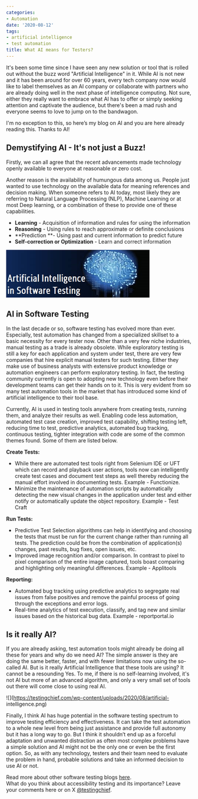 ```yaml
---
categories:
- Automation
date: '2020-08-12'
tags:
- artificial intelligence
- test automation
title: What AI means for Testers?
---
```


It's been some time since I have seen any new solution or tool that is rolled
out without the buzz word "Artificial Intelligence" in it. While AI is not new
and it has been around for over 60 years, every tech company now would like to
label themselves as an AI company or collaborate with partners who are already
doing well in the next phase of intelligence computing. Not sure, either they
really want to embrace what AI has to offer or simply seeking attention and
captivate the audience, but there's been a mad rush and everyone seems to love
to jump on to the bandwagon.

I'm no exception to this, so here’s my blog on AI and you are here already
reading this. Thanks to AI!

## **Demystifying AI - It's not just a Buzz!**

Firstly, we can all agree that the recent advancements made technology openly
available to everyone at reasonable or zero cost.

Another reason is the availability of humungous data among us. People just
wanted to use technology on the available data for meaning references and
decision making. When someone refers to AI today, most likely they are
referring to Natural Language Processing (NLP), Machine Learning or at most
Deep learning, or a combination of these to provide one of these capabilities.

  * **Learning** \- Acquisition of information and rules for using the information
  * **Reasoning** \- Using rules to reach approximate or definite conclusions
  * **Prediction   **\- Using past and current information to predict future
  * **Self-correction or Optimization** \- Learn and correct information

![](./assets/img/posts/ai-testing.png)

## **AI in Software Testing**

In the last decade or so, software testing has evolved more than ever.
Especially, test automation has changed from a specialized skillset to a basic
necessity for every tester now. Other than a very few niche industries, manual
testing as a trade is already obsolete. While exploratory testing is still a
key for each application and system under test, there are very few companies
that hire explicit manual testers for such testing. Either they make use of
business analysts with extensive product knowledge or automation engineers can
perform exploratory testing. In fact, the testing community currently is open
to adopting new technology even before their development teams can get their
hands on to it. This is very evident from so many test automation tools in the
market that has introduced some kind of artificial intelligence to their tool
base.

Currently, AI is used in testing tools anywhere from creating tests, running
them, and analyze their results as well. Enabling code less automation,
automated test case creation, improved test capability, shifting testing left,
reducing time to test, predictive analytics, automated bug tracking,
continuous testing, tighter integration with code are some of the common
themes found. Some of them are listed below.

**Create Tests:**

  * While there are automated test tools right from Selenium IDE or UFT which can record and playback user actions, tools now can intelligently create test cases and document test steps as well thereby reducing the manual effort involved in documenting tests. Example - Functionize.
  * Minimize the maintenance of automation scripts by automatically detecting the new visual changes in the application under test and either notify or automatically update the object repository. Example - Test Craft

**Run Tests:**

  * Predictive Test Selection algorithms can help in identifying and choosing the tests that must be run for the current change rather than running all tests. The prediction could be from the combination of application(s) changes, past results, bug fixes, open issues, etc.
  * Improved image recognition and/or comparison. In contrast to pixel to pixel comparison of the entire image captured, tools boast comparing and highlighting only meaningful differences. Example - Applitools

**Reporting:**

  * Automated bug tracking using predictive analytics to segregate real issues from false positives and remove the painful process of going through the exceptions and error logs.
  * Real-time analytics of test execution, classify, and tag new and similar issues based on the historical bug data. Example - reportportal.io

## **Is it really AI?**

If you are already asking, test automation tools might already be doing all
these for years and why do we need AI? The simple answer is they are doing the
same better, faster, and with fewer limitations now using the so-called AI.
But is it really Artificial Intelligence that these tools are using? It cannot
be a resounding Yes. To me, if there is no self-learning involved, it's not AI
but more of an advanced algorithm, and only a very small set of tools out
there will come close to using real AI.

![](https://testingchief.com/wp-content/uploads/2020/08/artificial-
intelligence.png)

Finally, I think AI has huge potential in the software testing spectrum to
improve testing efficiency and effectiveness. It can take the test automation
to a whole new level from being just assistance and provide full autonomy but
it has a long way to go. But I think it shouldn’t end up as a forceful
adaptation and unwanted distraction as often most complex problems have a
simple solution and AI might not be the only one or even be the first option.
So, as with any technology, testers and their team need to evaluate the
problem in hand, probable solutions and take an informed decision to use AI or
not.

Read more about other software testing blogs
[here](https://skthetester.github.io/).  
What do you think about accessibility testing and its importance? Leave your
comments here or on X [@testingchief](https://x.com/testingchief).